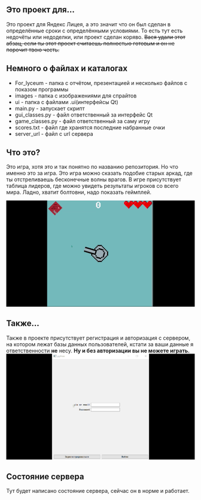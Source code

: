 ## Это проект для...
Это проект для Яндекс Лицея, а это значит что он был сделан в определённые сроки с определёнными условиями.
То есть тут есть недочёты или недоделки, или проект сделан коряво. ~~Вася удали этот абзац, если ты этот проект считаешь полностью готовым и он не порочит твою честь.~~ 

## Немного о файлах и каталогах
- For_lyceum - папка с отчётом, презентацией и несколько файлов с показом программы
- images - папка с изображениями для спрайтов
- ui - папка с файлами .ui(интерфейсы Qt)
- main.py - запускает скрипт 
- gui_classes.py - файл ответственный за интерфейс Qt
- game_classes.py - файл ответственный за саму игру
- scores.txt - файл где хранятся последние набранные очки
- server_url - файл с url сервера

## Что это?
Это игра, хотя это и так понятно по названию репозитория. Но что именно это за игра. Это игра можно сказать подобие старых аркад, где ты отстреливаешь бесконечные волны врагов. В игре присутствует таблица лидеров, где можно увидеть результаты игроков со всего мира.
Ладно, хватит болтовни, надо показать геймплей.

![](For_lyceum/Gameplay.gif)

## Также...
Также в проекте присутствует регистрация и авторизация с сервером, на котором лежат базы данных пользователей, кстати за ваши данные я ответственности **не** несу.
**Ну и без авторизации вы не можете играть.**
![](For_lyceum/reg.gif)


## Состояние сервера
Тут будет написано состояние сервера, сейчас он в норме и работает.
